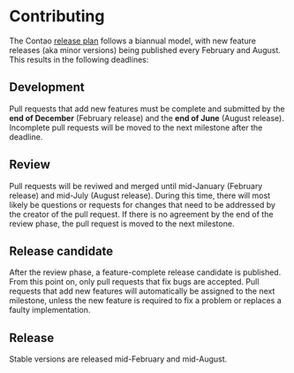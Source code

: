 # Contributing

The Contao [release plan][1] follows a biannual model, with new feature releases (aka minor versions) being published
every February and August. This results in the following deadlines:

## Development

Pull requests that add new features must be complete and submitted by the **end of December** (February release) and the
**end of June** (August release). Incomplete pull requests will be moved to the next milestone after the deadline.

## Review

Pull requests will be reviwed and merged until mid-January (February release) and mid-July (August release). During this
time, there will most likely be questions or requests for changes that need to be addressed by the creator of the pull
request. If there is no agreement by the end of the review phase, the pull request is moved to the next milestone.

## Release candidate

After the review phase, a feature-complete release candidate is published. From this point on, only pull requests that
fix bugs are accepted. Pull requests that add new features will automatically be assigned to the next milestone, unless
the new feature is required to fix a problem or replaces a faulty implementation.

## Release

Stable versions are released mid-February and mid-August.

[1]: https://contao.org/en/release-plan

